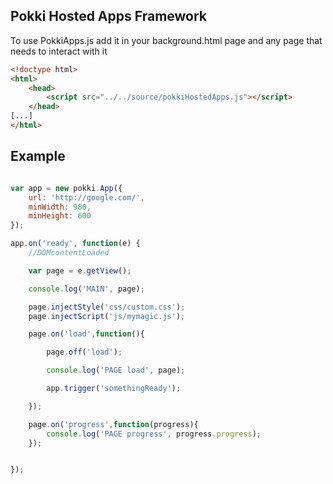## Pokki Hosted Apps Framework

To use PokkiApps.js add it in your background.html page and any page that needs to interact with it

```html
<!doctype html>
<html>
	<head>
		<script src="../../source/pokkiHostedApps.js"></script>
	</head>
[...]
</html>
```


## Example

```javascript

var app = new pokki.App({
	url: 'http://google.com/',
	minWidth: 980,
	minHeight: 600
});

app.on('ready', function(e) {
	//DOMcontentLoaded

	var page = e.getView();

	console.log('MAIN', page);

	page.injectStyle('css/custom.css');
	page.injectScript('js/mymagic.js');

	page.on('load',function(){

		page.off('load');

		console.log('PAGE load', page);

		app.trigger('somethingReady');

	});

	page.on('progress',function(progress){
		console.log('PAGE progress', progress.progress);
	});


});



```